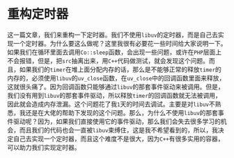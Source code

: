 # 重构定时器

这一篇文章，我们来重构一下定时器。我们不使用`libuv`的定时器，而是自己去实现一个定时器。为什么要这么做呢？这里我很有必要花一些时间给大家说明一下。如果我们在循环里面去调用`Co::sleep`函数，会出现一些问题，或许在`PHP`层面上不会报错，但是，把`src`抽离出来，用`C++`代码做测试，就会发现这个问题。而且，如果我们的`timer`在堆上面分配内存的话，那么是不能够正常的释放`timer`的内存的，必须使用`libuv`的`uv_close`函数，在`uv_close`中的回调函数里面来释放，这就很头痛了。因为回调函数只能够通过`libuv`的那套事件驱动来被调用。但是，我们没有用到`libuv`的那套事件驱动，所以释放`timer`的回调函数就无法被调用，因此就会造成内存泄漏。这个问题花了我`1`天的时间去调试。主要是对`libuv`不熟悉，我还是在大佬的帮助下发现的这个问题。那么，为什么不使用`libuv`的那套事件驱动呢？因为，如果我们直接使用它的事件驱动，那么我们会失去很多学习的机会，而且我们的代码也会一直被`libuv`束缚住，这是我不希望看到的，所以，我决定自己去实现一个定时器，而且这个难度不是很大，因为`C++`有很多实用的容器，可以助力我们实现定时器。
